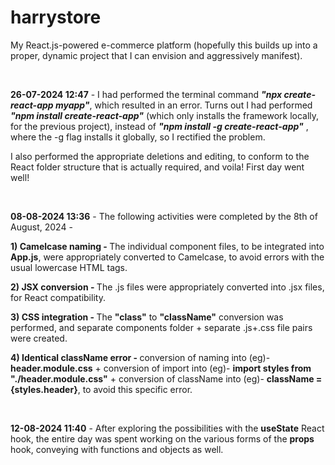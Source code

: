 # harrystore

My React.js-powered e-commerce platform (hopefully this builds up into a proper, dynamic project that I can envision and aggressively manifest).

<br>

<b>26-07-2024 12:47</b> - I had performed the terminal command <b><i>"npx create-react-app myapp"</i></b>, which resulted in an error. Turns out I had performed <b><i>"npm install create-react-app"</i></b> (which only installs the framework locally, for the previous project), instead of <b><i>"npm install -g create-react-app"</i></b> , where the -g flag installs it globally, so I rectified the problem.
<p>I also performed the appropriate deletions and editing, to conform to the React folder structure that is actually required, and voila! First day went well!</p>

<br>

<b>08-08-2024 13:36</b> - The following activities were completed by the 8th of August, 2024 - 
<p><b>1) Camelcase naming - </b>The individual component files, to be integrated into <b>App.js</b>, were appropriately converted to Camelcase, to avoid errors with the usual lowercase HTML tags.</p>
<p><b>2) JSX conversion - </b>The .js files were appropriately converted into .jsx files, for React compatibility.</p>
<p><b>3) CSS integration - </b>The <b>"class"</b> to <b>"className"</b> conversion was performed, and separate components folder + separate .js+.css file pairs were created.</p>
<p><b>4) Identical className error - </b>conversion of naming into (eg)- <b>header.module.css</b> + conversion of import into (eg)- <b>import styles from "./header.module.css"</b> + conversion of className into (eg)- <b>className = {styles.header}</b>, to avoid this specific error.</p>

<br>

<b>12-08-2024 11:40</b> - After exploring the possibilities with the <b>useState</b> React hook, the entire day was spent working on the various forms of the <b>props</b> hook, conveying with functions and objects as well.

<br>





